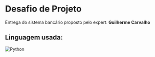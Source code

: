 # Desafio de Projeto
Entrega do sistema bancário proposto pelo expert: **Guilherme Carvalho**

## Linguagem usada:
![Python](https://img.shields.io/badge/Python-000?style=for-the-badge&logo=python)
